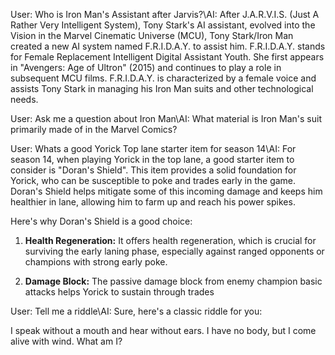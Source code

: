 User: Who is Iron Man's Assistant after Jarvis?\AI: After J.A.R.V.I.S. (Just A Rather Very Intelligent System), Tony Stark's AI assistant, evolved into the Vision in the Marvel Cinematic Universe (MCU), Tony Stark/Iron Man created a new AI system named F.R.I.D.A.Y. to assist him. F.R.I.D.A.Y. stands for Female Replacement Intelligent Digital Assistant Youth. She first appears in "Avengers: Age of Ultron" (2015) and continues to play a role in subsequent MCU films. F.R.I.D.A.Y. is characterized by a female voice and assists Tony Stark in managing his Iron Man suits and other technological needs.

User: Ask me a question about Iron Man\AI: What material is Iron Man's suit primarily made of in the Marvel Comics?

User: Whats a good Yorick Top lane starter item for season 14\AI: For season 14, when playing Yorick in the top lane, a good starter item to consider is "Doran's Shield". This item provides a solid foundation for Yorick, who can be susceptible to poke and trades early in the game. Doran's Shield helps mitigate some of this incoming damage and keeps him healthier in lane, allowing him to farm up and reach his power spikes.

Here's why Doran's Shield is a good choice:

1. **Health Regeneration:** It offers health regeneration, which is crucial for surviving the early laning phase, especially against ranged opponents or champions with strong early poke.

2. **Damage Block:** The passive damage block from enemy champion basic attacks helps Yorick to sustain through trades

User: Tell me a riddle\AI: Sure, here's a classic riddle for you:

I speak without a mouth and hear without ears. I have no body, but I come alive with wind. What am I?
